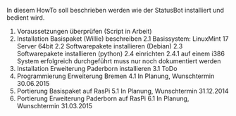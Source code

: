 In diesem HowTo soll beschrieben werden wie der StatusBot installiert und bedient wird.

1. Voraussetzungen überprüfen (Script in Arbeit)
2. Installation Basispaket (Willie) beschreiben
2.1 Basissystem: LinuxMint 17 Server 64bit
2.2 Softwarepakete installieren (Debian)
2.3 Softwarepakete installieren (python)
2.4 einrichten
2.4.1 auf einem i386 System erfolgreich durchgeführt muss nur noch dokumentiert werden
3. Installation Erweiterung Paderborn installieren
3.1 ToDo
4. Programmierung Erweiterung Bremen
4.1 In Planung, Wunschtermin 30.06.2015
5. Portierung Basispaket auf RasPi
5.1 In Planung, Wunschtermin 31.12.2014
6. Portierung Erweiterung Paderborn auf RasPi
6.1 In Planung, Wunschtermin 31.03.2015
